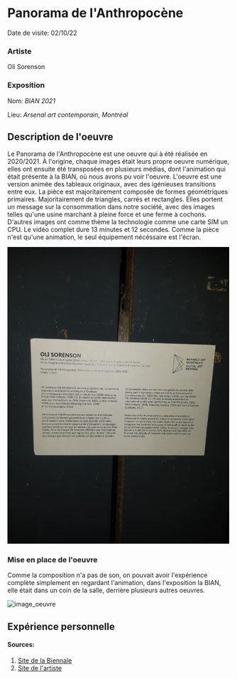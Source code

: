 # Panorama de l'Anthropocène

Date de visite: 02/10/22

### Artiste

Oli Sorenson

### Exposition

Nom: *BIAN 2021*

Lieu: *Arsenal art contemporain, Montréal*

## Description de l'oeuvre

Le Panorama de l'Anthropocène est une oeuvre qui à été réalisée en 2020/2021. À l'origine, chaque images était leurs propre oeuvre numérique, elles ont ensuite été transposées en plusieurs médias, dont l'animation qui était présente à la BIAN, où nous avons pu voir l'oeuvre. L'oeuvre est une version animée des tableaux originaux, avec des igénieuses transitions entre eux. La pièce est majoritairement composée de formes géométriques primaires. Majoritairement de triangles, carrés et rectangles. Elles portent un message sur la consommation dans notre société, avec des images telles qu'une usine marchant à pleine force et une ferme à cochons. D'autres images ont comme thème la technologie comme une carte SIM un CPU. Le vidéo complet dure 13 minutes et 12 secondes. Comme la pièce n'est qu'une animation, le seul équipement nécéssaire est l'écran.

<img alt="image_plaque" src="media/photo_plaque.jpg" style="width: 500px;">

### Mise en place de l'oeuvre

Comme la composition n'a pas de son, on pouvait avoir l'expérience complète simplement en regardant l'animation, dans l'exposition la BIAN, elle était dans un coin de la salle, derrière plusieurs autres oeuvres.

<img alt="image_oeuvre" src="media/photo_oeuvre.jpg" style="width: 400px;">

## Expérience personnelle






#### Sources:

1. [Site de la Biennale](https://www.elektramontreal.ca/bian2021-sorenson?lang=fr)
2. [Site de l'artiste](https://www.olisorenson.com/art/lan-anthropo.html)
